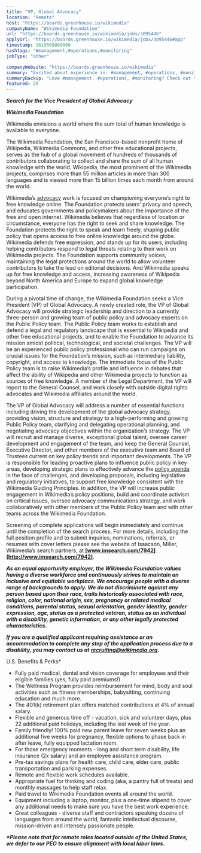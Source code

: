 ```yaml
---
title: "VP, Global Advocacy"
location: "Remote"
host: "https://boards.greenhouse.io/wikimedia"
companyName: "Wikimedia Foundation"
url: "https://boards.greenhouse.io/wikimedia/jobs/3095446"
applyUrl: "https://boards.greenhouse.io/wikimedia/jobs/3095446#app"
timestamp: 1619568000000
hashtags: "#management,#operations,#monitoring"
jobType: "other"

companyWebsite: "https://boards.greenhouse.io/wikimedia"
summary: "Excited about experience in: #management, #operations, #monitoring? Check out this job post!"
summaryBackup: "Love #management, #operations, #monitoring? Check out this job post!"
featured: 20
---
```


**_Search for the Vice President of Global Advocacy_**

**_Wikimedia Foundation_**

Wikimedia envisions a world where the sum total of human knowledge is available to everyone.

The Wikimedia Foundation, the San Francisco-based nonprofit home of Wikipedia, Wikimedia Commons, and other free educational projects, serves as the hub of a global movement of hundreds of thousands of contributors collaborating to collect and share the sum of all human knowledge with the world. Wikipedia, the most prominent of the Wikimedia projects, comprises more than 55 million articles in more than 300 languages and is viewed more than 15 billion times each month from around the world.

Wikimedia’s [advocacy](https://wikimediafoundation.org/advocacy/) work is focused on championing everyone’s right to free knowledge online. The Foundation protects users’ privacy and speech, and educates governments and policymakers about the importance of the free and open internet. Wikimedia believes that regardless of location or circumstance, everyone has the right to seek and share knowledge. The Foundation protects the right to speak and learn freely, shaping public policy that opens access to free online knowledge around the globe. Wikimedia defends free expression, and stands up for its users, including helping contributors respond to legal threats relating to their work on Wikimedia projects. The Foundation supports community voices, maintaining the legal protections around the world to allow volunteer contributors to take the lead on editorial decisions. And Wikimedia speaks up for free knowledge and access, increasing awareness of Wikipedia beyond North America and Europe to expand global knowledge participation. 

During a pivotal time of change, the Wikimedia Foundation seeks a Vice President (VP) of Global Advocacy. A newly created role, the VP of Global Advocacy will provide strategic leadership and direction to a currently three-person and growing team of public policy and advocacy experts on the Public Policy team. The Public Policy team works to establish and defend a legal and regulatory landscape that is essential to Wikipedia and other free educational projects, and to enable the Foundation to advance its mission amidst political, technological, and societal challenges. The VP will be an experienced public policy professional who can run campaigns on crucial issues for the Foundation’s mission, such as intermediary liability, copyright, and access to knowledge. The immediate focus of the Public Policy team is to raise Wikimedia’s profile and influence in debates that affect the ability of Wikipedia and other Wikimedia projects to function as sources of free knowledge. A member of the Legal Department, the VP will report to the General Counsel, and work closely with outside digital rights advocates and Wikimedia affiliates around the world.

The VP of Global Advocacy will address a number of essential functions including driving the development of the global advocacy strategy, providing vision, structure and strategy to a high-performing and growing Public Policy team, clarifying and delegating operational planning, and negotiating advocacy objectives within the organization’s strategy. The VP will recruit and manage diverse, exceptional global talent, oversee career development and engagement of the team, and keep the General Counsel, Executive Director, and other members of the executive team and Board of Trustees current on key policy trends and important developments. The VP is responsible for leading proactive plans to influence public policy in key areas, developing strategic plans to effectively advance the [policy agenda](https://policy.wikimedia.org/) in the face of challenges, and developing proposals, including legislative and regulatory initiatives, to support free knowledge consistent with the Wikimedia Guiding Principles. In addition, the VP will increase public engagement in Wikimedia’s policy positions, build and coordinate activism on critical issues, oversee advocacy communications strategy, and work collaboratively with other members of the Public Policy team and with other teams across the Wikimedia Foundation.

Screening of complete applications will begin immediately and continue until the completion of the search process. For more details, including the full position profile and to submit inquiries, nominations, referrals, or resumes with cover letters please see the website of Isaacson, Miller, Wikimedia’s search partners, at **[www.imsearch.com/7942](http://www.imsearch.com/7942)**.

**_As an equal opportunity employer, the Wikimedia Foundation values having a diverse workforce and continuously strives to maintain an inclusive and equitable workplace. We encourage people with a diverse range of backgrounds to apply. We do not discriminate against any person based upon their race, traits historically associated with race, religion, color, national origin, sex, pregnancy or related medical conditions, parental status, sexual orientation, gender identity, gender expression, age, status as a protected veteran, status as an individual with a disability, genetic information, or any other legally protected characteristics._**

**_If you are a qualified applicant requiring assistance or an accommodation to complete any step of the application process due to a disability, you may contact us at_** [**_recruiting@wikimedia.org_**](mailto:recruiting@wikimedia.org)**_._**

U.S. Benefits & Perks\* 

*   Fully paid medical, dental and vision coverage for employees and their eligible families (yes, fully paid premiums!)
*   The Wellness Program provides reimbursement for mind, body and soul activities such as fitness memberships, babysitting, continuing education and much more.
*   The 401(k) retirement plan offers matched contributions at 4% of annual salary.
*   Flexible and generous time off - vacation, sick and volunteer days, plus 22 additional paid holidays, including the last week of the year.
*   Family friendly! 100% paid new parent leave for seven weeks plus an additional five weeks for pregnancy, flexible options to phase back in after leave, fully equipped lactation room.
*   For those emergency moments - long and short term disability, life insurance (2x salary) and an employee assistance program. 
*   Pre-tax savings plans for health care, child care, elder care, public transportation and parking expenses.
*   Remote and flexible work schedules available.
*   Appropriate fuel for thinking and coding (aka, a pantry full of treats) and monthly massages to help staff relax.
*   Paid travel to Wikimedia Foundation events all around the world.
*   Equipment including a laptop, monitor, plus a one-time stipend to cover any additional needs to make sure you have the best work experience.
*   Great colleagues - diverse staff and contractors speaking dozens of languages from around the world, fantastic intellectual discourse, mission-driven and intensely passionate people.

**_\*Please note that for remote roles located outside of the United States, we defer to our PEO_** **_to ensure alignment with local labor laws._**
